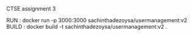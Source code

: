 CTSE assignment 3

RUN : docker run -p 3000:3000 sachinthadezoysa/usermanagement:v2
BUILD : docker build -t sachinthadezoysa/usermanagement:v2 .
